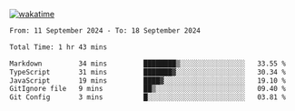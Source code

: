 [![wakatime](https://wakatime.com/badge/user/702d7a0d-6421-40c6-be4d-9b18f6ca91d5.svg)](https://wakatime.com/@702d7a0d-6421-40c6-be4d-9b18f6ca91d5)

<!--START_SECTION:waka-->

```txt
From: 11 September 2024 - To: 18 September 2024

Total Time: 1 hr 43 mins

Markdown         34 mins         ████████▒░░░░░░░░░░░░░░░░   33.55 %
TypeScript       31 mins         ███████▓░░░░░░░░░░░░░░░░░   30.34 %
JavaScript       19 mins         ████▓░░░░░░░░░░░░░░░░░░░░   19.10 %
GitIgnore file   9 mins          ██▒░░░░░░░░░░░░░░░░░░░░░░   09.40 %
Git Config       3 mins          █░░░░░░░░░░░░░░░░░░░░░░░░   03.81 %
```

<!--END_SECTION:waka-->